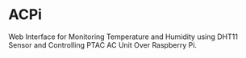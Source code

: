 # ACPi
Web Interface for Monitoring Temperature and Humidity using DHT11 Sensor and Controlling PTAC AC Unit Over Raspberry Pi.
